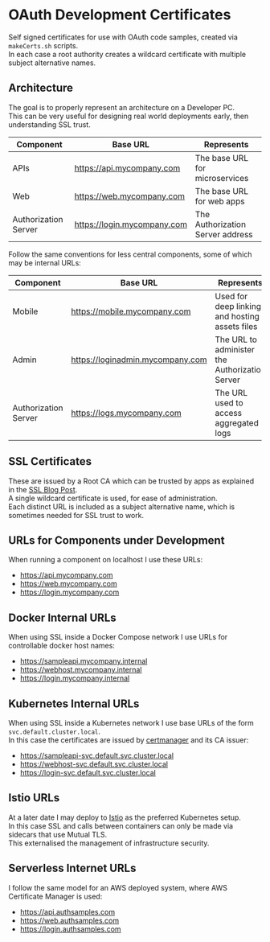 # OAuth Development Certificates

Self signed certificates for use with OAuth code samples, created via `makeCerts.sh` scripts.\
In each case a root authority creates a wildcard certificate with multiple subject alternative names.

## Architecture

The goal is to properly represent an architecture on a Developer PC.\
This can be very useful for designing real world deployments early, then understanding SSL trust.

| Component | Base URL | Represents |
| --------- | -------- | ---------- |
| APIs | https://api.mycompany.com | The base URL for microservices |
| Web | https://web.mycompany.com | The base URL for web apps |
| Authorization Server | https://login.mycompany.com | The Authorization Server address |

Follow the same conventions for less central components, some of which may be internal URLs:

| Component | Base URL | Represents |
| --------- | -------- | ---------- |
| Mobile | https://mobile.mycompany.com | Used for deep linking and hosting assets files |
| Admin | https://loginadmin.mycompany.com | The URL to administer the Authorization Server |
| Authorization Server | https://logs.mycompany.com | The URL used to access aggregated logs |

## SSL Certificates

These are issued by a Root CA which can be trusted by apps as explained in the [SSL Blog Post](https://authguidance.com/2017/11/11/developer-ssl-setup/).\
A single wildcard certificate is used, for ease of administration.\
Each distinct URL is included as a subject alternative name, which is sometimes needed for SSL trust to work.

## URLs for Components under Development

When running a component on localhost I use these URLs:

- https://api.mycompany.com
- https://web.mycompany.com
- https://login.mycompany.com

## Docker Internal URLs

When using SSL inside a Docker Compose network I use URLs for controllable docker host names:

- https://sampleapi.mycompany.internal
- https://webhost.mycompany.internal
- https://login.mycompany.internal

## Kubernetes Internal URLs

When using SSL inside a Kubernetes network I use base URLs of the form `svc.default.cluster.local`.\
In this case the certificates are issued by [certmanager](https://cert-manager.io/docs/) and its CA issuer:

- https://sampleapi-svc.default.svc.cluster.local
- https://webhost-svc.default.svc.cluster.local
- https://login-svc.default.svc.cluster.local

## Istio URLs

At a later date I may deploy to [Istio](https://istio.io/) as the preferred Kubernetes setup.\
In this case SSL and calls between containers can only be made via sidecars that use Mutual TLS.\
This externalised the management of infrastructure security.

## Serverless Internet URLs

I follow the same model for an AWS deployed system, where AWS Certificate Manager is used:

- https://api.authsamples.com
- https://web.authsamples.com
- https://login.authsamples.com
